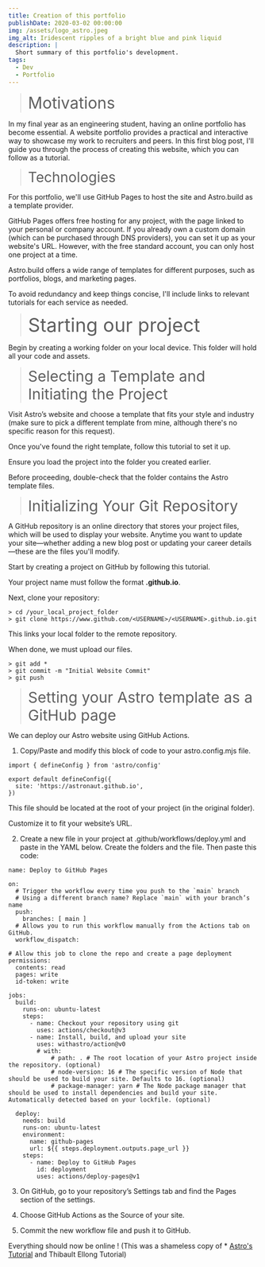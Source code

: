```yaml
---
title: Creation of this portfolio
publishDate: 2020-03-02 00:00:00
img: /assets/logo_astro.jpeg
img_alt: Iridescent ripples of a bright blue and pink liquid
description: |
  Short summary of this portfolio's development.
tags:
  - Dev
  - Portfolio
---
```



<blockquote>
  <span style="font-size: 32px;">Motivations</span>
</blockquote>

In my final year as an engineering student, having an online portfolio has become essential. A website portfolio provides a practical and interactive way to showcase my work to recruiters and peers. In this first blog post, I'll guide you through the process of creating this website, which you can follow as a tutorial.

<blockquote>
  <span style="font-size: 28px;">Technologies</span>
</blockquote>

For this portfolio, we'll use GitHub Pages to host the site and Astro.build as a template provider.

GitHub Pages offers free hosting for any project, with the page linked to your personal or company account. If you already own a custom domain (which can be purchased through DNS providers), you can set it up as your website's URL. However, with the free standard account, you can only host one project at a time.

Astro.build offers a wide range of templates for different purposes, such as portfolios, blogs, and marketing pages.

To avoid redundancy and keep things concise, I'll include links to relevant tutorials for each service as needed.


<blockquote>
  <span style="font-size: 38px;">Starting our project</span>
</blockquote>

Begin by creating a working folder on your local device. This folder will hold all your code and assets.

<blockquote>
  <span style="font-size: 30px;">Selecting a Template and Initiating the Project</span>
</blockquote>


Visit Astro’s website and choose a template that fits your style and industry (make sure to pick a different template from mine, although there's no specific reason for this request).

Once you've found the right template, follow this tutorial to set it up.

Ensure you load the project into the folder you created earlier.

Before proceeding, double-check that the folder contains the Astro template files.


<blockquote>
  <span style="font-size: 30px;">Initializing Your Git Repository</span>
</blockquote>


A GitHub repository is an online directory that stores your project files, which will be used to display your website. Anytime you want to update your site—whether adding a new blog post or updating your career details—these are the files you'll modify.

Start by creating a project on GitHub by following this tutorial.

Your project name must follow the format **.github.io**.

Next, clone your repository:

```
> cd /your_local_project_folder
> git clone https://www.github.com/<USERNAME>/<USERNAME>.github.io.git 
```

This links your local folder to the remote repository.

When done, we must upload our files.

```
> git add * 
> git commit -m "Initial Website Commit"
> git push

```

<blockquote>
  <span style="font-size: 30px;">Setting your Astro template as a GitHub page</span>
</blockquote>

We can deploy our Astro website using GitHub Actions.

1. Copy/Paste and modify this block of code to your astro.config.mjs file.

```
import { defineConfig } from 'astro/config'

export default defineConfig({
  site: 'https://astronaut.github.io',
})
```

This file should be located at the root of your project (in the original folder).

Customize it to fit your website’s URL.

2. Create a new file in your project at .github/workflows/deploy.yml and paste in the YAML below.
Create the folders and the file. Then paste this code: 

```
name: Deploy to GitHub Pages

on:
  # Trigger the workflow every time you push to the `main` branch
  # Using a different branch name? Replace `main` with your branch’s name
  push:
    branches: [ main ]
  # Allows you to run this workflow manually from the Actions tab on GitHub.
  workflow_dispatch:

# Allow this job to clone the repo and create a page deployment
permissions:
  contents: read
  pages: write
  id-token: write

jobs:
  build:
    runs-on: ubuntu-latest
    steps:
      - name: Checkout your repository using git
        uses: actions/checkout@v3
      - name: Install, build, and upload your site
        uses: withastro/action@v0
        # with:
            # path: . # The root location of your Astro project inside the repository. (optional)
            # node-version: 16 # The specific version of Node that should be used to build your site. Defaults to 16. (optional)
            # package-manager: yarn # The Node package manager that should be used to install dependencies and build your site. Automatically detected based on your lockfile. (optional)

  deploy:
    needs: build
    runs-on: ubuntu-latest
    environment:
      name: github-pages
      url: ${{ steps.deployment.outputs.page_url }}
    steps:
      - name: Deploy to GitHub Pages
        id: deployment
        uses: actions/deploy-pages@v1
```

3. On GitHub, go to your repository’s Settings tab and find the Pages section of the settings.

4. Choose GitHub Actions as the Source of your site.

5. Commit the new workflow file and push it to GitHub.

Everything should now be online ! (This was a shameless copy of * [Astro's Tutorial](https://docs.astro.build/en/guides/deploy/github/) and Thibault Ellong Tutorial)